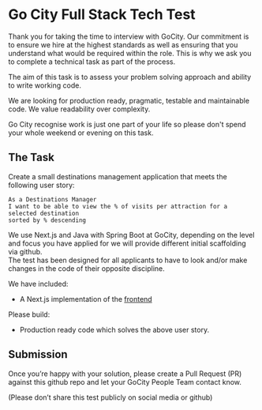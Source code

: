 # Go City Full Stack Tech Test

Thank you for taking the time to interview with GoCity. Our commitment is to ensure we hire at the highest standards as well as ensuring that you understand what would be required within the role. This is why we ask you to complete a technical task as part of the process.

The aim of this task is to assess your problem solving approach and ability to write working code.

We are looking for production ready, pragmatic, testable and maintainable code.  We value readability over complexity.

Go City recognise work is just one part of your life so please don't spend your whole weekend or evening on this task.

## The Task
Create a small destinations management application that meets the following user story:

```
As a Destinations Manager
I want to be able to view the % of visits per attraction for a selected destination
sorted by % descending
```

We use Next.js and Java with Spring Boot at GoCity, depending on the level and focus you have applied for we will provide different initial scaffolding via github.  
The test has been designed for all applicants to have to look and/or make changes in the code of their opposite discipline.

We have included:
- A Next.js implementation of the [frontend](tech-test-frontend/README.md) 

Please build:
- Production ready code which solves the above user story. 

## Submission
Once you’re happy with your solution, please create a Pull Request (PR) against this github repo and let your GoCity People Team contact know.

(Please don’t share this test publicly on social media or github)

